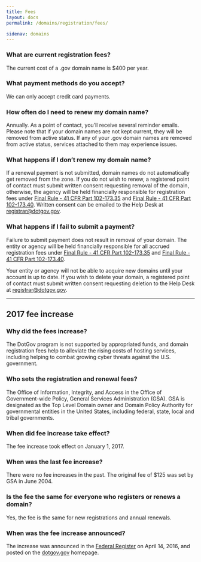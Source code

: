 ```yaml
---
title: Fees
layout: docs
permalink: /domains/registration/fees/

sidenav: domains
---
```


### What are current registration fees?

The current cost of a .gov domain name is $400 per year.

### What payment methods do you accept?

We can only accept credit card payments.

### How often do I need to renew my domain name?

Annually. As a point of contact, you’ll receive several reminder emails. Please note that if your domain names are not kept current, they will be removed from active status. If any of your .gov domain names are removed from active status, services attached to them may experience issues.

### What happens if I don’t renew my domain name?

If a renewal payment is not submitted, domain names do not automatically get removed from the zone. If you do not wish to renew, a registered point of contact must submit written consent requesting removal of the domain, otherwise, the agency will be held financially responsible for registration fees under [Final Rule - 41 CFR Part 102-173.35](https://federalist-proxy.app.cloud.gov/preview/gsa/dotgov-home/site-updates/policies-and-guidelines/policy-faq/#sec-102-17335-who-authorizes-domain-names) and [Final Rule - 41 CFR Part 102-173.40](/policies-and-guidelines/policy-faq/#sec-102-17345-is-there-a-registration-charge-for-domain-names). Written consent can be emailed to the Help Desk at registrar@dotgov.gov.

### What happens if I fail to submit a payment?

Failure to submit payment does not result in removal of your domain. The entity or agency will be held financially responsible for all accrued registration fees under [Final Rule - 41 CFR Part 102-173.35](https://federalist-proxy.app.cloud.gov/preview/gsa/dotgov-home/site-updates/policies-and-guidelines/policy-faq/#sec-102-17335-who-authorizes-domain-names) and [Final Rule - 41 CFR Part 102-173.40](/policies-and-guidelines/policy-faq/#sec-102-17345-is-there-a-registration-charge-for-domain-names).

Your entity or agency will not be able to acquire new domains until your account is up to date. If you wish to delete your domain, a registered point of contact must submit written consent requesting deletion to the Help Desk at <registrar@dotgov.gov>.

---

## 2017 fee increase

### Why did the fees increase?

The DotGov program is not supported by appropriated funds, and domain registration fees help to alleviate the rising costs of hosting services, including helping to combat growing cyber threats against the U.S. government.

### Who sets the registration and renewal fees?

The Office of Information, Integrity, and Access in the Office of Government-wide Policy, General Services Administration (GSA). GSA is designated as the Top Level Domain owner and Domain Policy Authority for governmental entities in the United States, including federal, state, local and tribal governments.

### When did fee increase take effect?

The fee increase took effect on January 1, 2017.

### When was the last fee increase?

There were no fee increases in the past. The original fee of $125 was set by GSA in June 2004.

### Is the fee the same for everyone who registers or renews a domain?

Yes, the fee is the same for new registrations and annual renewals.

### When was the fee increase announced?

The increase was announced in the [Federal Register](https://www.federalregister.gov/documents/2016/04/21/2016-09294/notice-of-fee-amounts-to-be-set-by-the-general-services-administrations-request-for-the-registration) on April 14, 2016, and posted on the [dotgov.gov](https://dotgov.gov) homepage.
